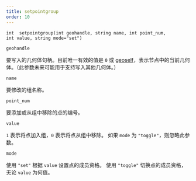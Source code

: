 ```yaml
---
title: setpointgroup
order: 10
---
```


`int  setpointgroup(int geohandle, string name, int point_num, int value, string mode="set")`

`geohandle`

要写入的几何体句柄。目前唯一有效的值是 `0` 或 [geoself](/zh-cn/houdini-vex/geometry/geoself "返回当前几何体的句柄")，表示节点中的当前几何体。（此参数未来可能用于支持写入其他几何体。）

`name`

要修改的组名称。

`point_num`

要添加或从组中移除的点的编号。

`value`

`1` 表示将点加入组，`0` 表示将点从组中移除。
如果 `mode` 为 `"toggle"`，则忽略此参数。

`mode`

使用 `"set"` 根据 `value` 设置点的成员资格。
使用 `"toggle"` 切换点的成员资格，无论 `value` 为何值。
